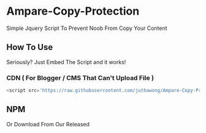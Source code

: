 # Ampare-Copy-Protection
Simple Jquery Script To Prevent Noob From Copy Your Content

## How To Use
Seriously? Just Embed The Script and it works!


### CDN ( For  Blogger / CMS That Can't Upload File )

```javascript
<script src='https://raw.githubusercontent.com/juthawong/Ampare-Copy-Protection/master/amparecopyprotection.js'></script>
```

## NPM



Or Download From Our Released
